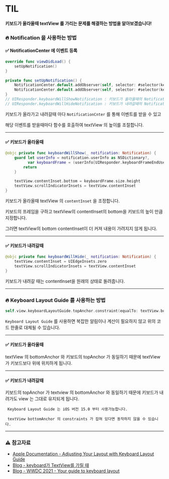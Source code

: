 # TIL

**키보드가 올라올때 textView 를 가리는 문제를 해결하는 방법을 알아보겠습니다!** 

### 🔥 Notification 을 사용하는 방법

#### ✅ NotificationCenter 에 이벤트 등록
~~~ swift
override func viewDidLoad() {
    setUpNotification()
}
    
private func setUpNotification() {
    NotificationCenter.default.addObserver(self, selector: #selector(keyboardWillShow), name: UIResponder.keyboardWillShowNotification, object: nil)
    NotificationCenter.default.addObserver(self, selector: #selector(keyboardWillHide), name: UIResponder.keyboardWillHideNotification, object: nil)
}
// UIResponder.keyboardWillShowNotification : 키보드가 올라올때의 Notification
// UIResponder.keyboardWillHideNotification : 키보드가 내려갈때의 Notification
~~~

키보드가 올라가고 내려갈때 마다 `NotificationCnter` 를 통해 이벤트를 받을 수 있고

해당 이벤트를 받을때마다 함수를 호출하여 textView 의 높이를 조절합니다. 

***

#### ✅ 키보드가 올라올때
~~~ swift
@objc private func keyboardWillShow(_ notification: Notification) {
    guard let userInfo = notification.userInfo as NSDictionary?,
          var keyboardFrame = (userInfo[UIResponder.keyboardFrameEndUserInfoKey] as? NSValue)?.cgRectValue else {
        return
    }
    
    textView.contentInset.bottom = keyboardFrame.size.height
    textView.scrollIndicatorInsets = textView.contentInset
}
~~~

키보드가 올라올때 textView 의 `contentInset` 을 조정합니다.

키보드의 프레임을 구하고 textView의 contentInset의 bottom을 키보드의 높이 만큼 지정합니다.

그러면 textView의 bottom contentInset이 더 커져 내용이 가려지지 않게 됩니다.

***

#### ✅ 키보드가 내려갈때
~~~ swift
@objc private func keyboardWillHide(_ notification: Notification) {
    textView.contentInset = UIEdgeInsets.zero
    textView.scrollIndicatorInsets = textView.contentInset
}
~~~

키보드가 내려갈 때는 contentInset을 원래의 상태로 돌려줍니다.

***

### 🔥 Keyboard Layout Guide 를 사용하는 방법

~~~ swift
self.view.keyboardLayoutGuide.topAnchor.constraint(equalTo: textView.bottomAnchor).isActive = true
~~~

`Keyboard Layout Guide` 를 사용하면 복잡한 알림이나 계산이 필요하지 않고 위의 코드 한줄로 대체될 수 있습니다.

***

#### ✅ 키보드가 올라올때

textView 의 bottomAnchor 와 키보드의 topAnchor 가 동일하기 때문에 textView 가 키보드보다 위에 위치하게 됩니다.

***

#### ✅ 키보드가 내려갈때

키보드의 topAnchor 가 textview 의 bottomAnchor 와 동일하기 때문에 키보드가 내려가도 view 는 그대로 유지되게 됩니다.

~~~
 Keyboard Layout Guide 는 iOS 버전 15.0 부터 사용가능합니다.

 textView bottomAnchor 의 constraints 가 잡혀 있다면 동작하지 않을 수 있습니다.
~~~

***

### ⚠️ 참고자료
- [Apple Documentation - Adjusting Your Layout with Keyboard Layout Guide](https://developer.apple.com/documentation/uikit/keyboards_and_input/adjusting_your_layout_with_keyboard_layout_guide)
- [Blog - keyboard가 TextView를 가릴 때](https://velog.io/@qudgh849/keyboard%EA%B0%80-TextView%EB%A5%BC-%EA%B0%80%EB%A6%B4-%EB%95%8C)
- [Blog - WWDC 2021 - Your guide to keyboard layout](https://nyancoder.tistory.com/43)
